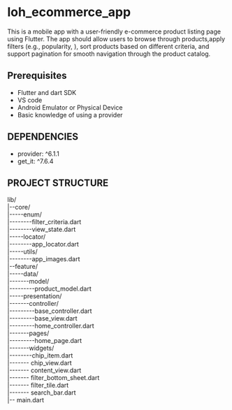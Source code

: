 # loh_ecommerce_app

This is a mobile app with a user-friendly e-commerce product listing page using Flutter. The app should allow users to browse through products,apply filters (e.g., popularity, ), sort products based on different criteria, and support pagination for smooth navigation through the product catalog. 


## Prerequisites
- Flutter and dart SDK 
- VS code
- Android Emulator or Physical Device
- Basic knowledge of using a provider


## DEPENDENCIES
- provider: ^6.1.1
- get_it: ^7.6.4
## PROJECT STRUCTURE
lib/ <br>
|--core/ <br>
|-----enum/ <br>
|--------filter_criteria.dart <br>
|--------view_state.dart <br>
|-----locator/ <br>
|--------app_locator.dart <br>
|-----utils/ <br>
|--------app_images.dart <br>
|--feature/ <br>
|-----data/ <br>
|-------model/ <br>
|---------product_model.dart <br>
|-----presentation/ <br>
|-------controller/ <br>
|---------base_controller.dart <br>
|---------base_view.dart <br>
|---------home_controller.dart <br>
|-------pages/ <br>
|---------home_page.dart <br>
|-------widgets/ <br>
|--------chip_item.dart <br>
|------- chip_view.dart <br>
|------- content_view.dart <br>
|------- filter_bottom_sheet.dart <br>
|------- filter_tile.dart <br>
|------- search_bar.dart <br>
|-- main.dart 




